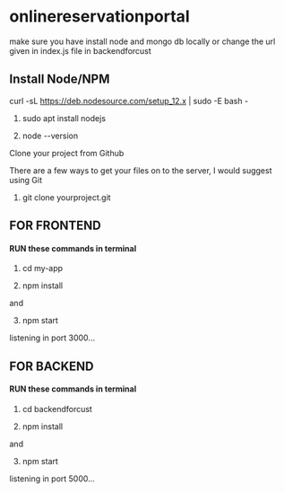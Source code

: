


# onlinereservationportal
make sure you have install node and mongo db locally or change the url given in index.js file in backendforcust


## Install Node/NPM

curl -sL https://deb.nodesource.com/setup_12.x | sudo -E bash -

1. sudo apt install nodejs 

1. node --version

 Clone your project from Github

There are a few ways to get your files on to the server, I would suggest using Git

1. git clone yourproject.git


## FOR FRONTEND

#### RUN these commands in terminal

1. cd my-app

2. npm install

and

3. npm start

listening in port 3000...


## FOR BACKEND

#### RUN these commands in terminal

1. cd backendforcust

2. npm install

and 

3. npm start

listening in port 5000...
